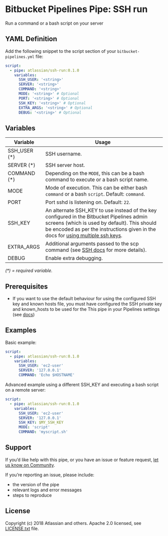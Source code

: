 # Bitbucket Pipelines Pipe: SSH run

Run a command or a bash script on your server

## YAML Definition

Add the following snippet to the script section of your `bitbucket-pipelines.yml` file:

```yaml
script:
  - pipe: atlassian/ssh-run:0.1.0
    variables:
      SSH_USER: '<string>'
      SERVER: '<string>'
      COMMAND: '<string>'
      MODE: '<string>' # Optional
      PORT: '<string>' # Optional
      SSH_KEY: '<string>' # Optional
      EXTRA_ARGS: '<string>' # Optional
      DEBUG: '<string>' # Optional
```

## Variables

| Variable              | Usage                                                       |
| --------------------- | ----------------------------------------------------------- |
| SSH_USER (*)          | SSH username. |
| SERVER (*)              | SSH server host. |
| COMMAND (*)           | Depending on the `MODE`, this can be a bash command to execute or a bash script name.|
| MODE                  | Mode of execution. This can be either bash `command` or a bash `script`. Default: `command`.|
| PORT                  | Port sshd is listening on. Default: `22`. |
| SSH_KEY               | An alternate SSH_KEY to use instead of the key configured in the Bitbucket Pipelines admin screens (which is used by default). This should be encoded as per the instructions given in the docs for [using multiple ssh keys](https://confluence.atlassian.com/bitbucket/use-ssh-keys-in-bitbucket-pipelines-847452940.html#UseSSHkeysinBitbucketPipelines-multiple_keys). |
| EXTRA_ARGS            | Additional arguments passed to the scp command (see [SSH docs](https://linux.die.net/man/1/ssh) for more details). |
| DEBUG                 | Enable extra debugging.|

_(*) = required variable._

## Prerequisites

* If you want to use the default behaviour for using the configured SSH key and known hosts file, you must have configured 
  the SSH private key and known_hosts to be used for the This pipe in your Pipelines settings
  (see [docs](https://confluence.atlassian.com/bitbucket/use-ssh-keys-in-bitbucket-pipelines-847452940.html))

## Examples

Basic example:

```yaml
script:
  - pipe: atlassian/ssh-run:0.1.0
    variables:
      SSH_USER: 'ec2-user'
      SERVER: '127.0.0.1'
      COMMAND: 'Echo $HOSTNAME'
```

Advanced example using a different SSH_KEY and executing a bash script on a remote server:

```yaml
script:
  - pipe: atlassian/ssh-run:0.1.0
    variables:
      SSH_USER: 'ec2-user'
      SERVER: '127.0.0.1'
      SSH_KEY: $MY_SSH_KEY
      MODE: 'script'
      COMMAND: 'myscript.sh'

```

## Support
If you’d like help with this pipe, or you have an issue or feature request, [let us know on Community](https://community.atlassian.com/t5/forums/postpage/choose-node/true/interaction-style/qanda?add-tags=bitbucket-pipelines,pipes,ssh).

If you’re reporting an issue, please include:

- the version of the pipe
- relevant logs and error messages
- steps to reproduce

## License
Copyright (c) 2018 Atlassian and others.
Apache 2.0 licensed, see [LICENSE.txt](LICENSE.txt) file.